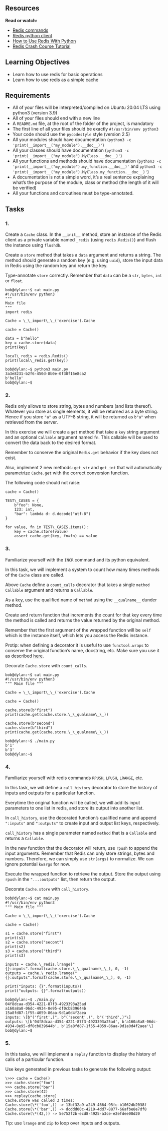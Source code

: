 ## Resources

****Read or watch:****

*   [Redis commands](/rltoken/VOYtf-O0J8IniAaofOwoNQ "Redis commands")
*   [Redis python client](/rltoken/yqIvla14uyQ2pBRk2i-tBQ "Redis python client")
*   [How to Use Redis With Python](/rltoken/NxpS4PTyCpDK29oLyCBwHQ "How to Use Redis With Python")
*   [Redis Crash Course Tutorial](/rltoken/vk2Wan5dEYyoGNwCIvoFaQ "Redis Crash Course Tutorial")

## Learning Objectives

*   Learn how to use redis for basic operations
*   Learn how to use redis as a simple cache

## Requirements

*   All of your files will be interpreted/compiled on Ubuntu 20.04 LTS using python3 (version 3.9)
*   All of your files should end with a new line
*   A `README.md` file, at the root of the folder of the project, is mandatory
*   The first line of all your files should be exactly `#!/usr/bin/env python3`
*   Your code should use the `pycodestyle` style (version 2.5)
*   All your modules should have documentation (`python3 -c 'print(__import__("my_module").__doc__)'`)
*   All your classes should have documentation (`python3 -c 'print(__import__("my_module").MyClass.__doc__)'`)
*   All your functions and methods should have documentation (`python3 -c 'print(__import__("my_module").my_function.__doc__)'` and `python3 -c 'print(__import__("my_module").MyClass.my_function.__doc__)'`)
*   A documentation is not a simple word, it’s a real sentence explaining what’s the purpose of the module, class or method (the length of it will be verified)
*   All your functions and coroutines must be type-annotated.

## Tasks

### 1.

Create a `Cache` class. In the `__init__` method, store an instance of the Redis client as a private variable named `_redis` (using `redis.Redis()`) and flush the instance using `flushdb`.

Create a `store` method that takes a `data` argument and returns a string. The method should generate a random key (e.g. using `uuid`), store the input data in Redis using the random key and return the key.

Type-annotate `store` correctly. Remember that `data` can be a `str`, `bytes`, `int` or `float`.
```
bob@dylan:~$ cat main.py
#!/usr/bin/env python3
"""
Main file
"""
import redis

Cache = \_\_import\_\_('exercise').Cache

cache = Cache()

data = b"hello"
key = cache.store(data)
print(key)

local\_redis = redis.Redis()
print(local\_redis.get(key))

bob@dylan:~$ python3 main.py 
3a3e8231-b2f6-450d-8b0e-0f38f16e8ca2
b'hello'
bob@dylan:~$
```
  

### 2.

Redis only allows to store string, bytes and numbers (and lists thereof). Whatever you store as single elements, it will be returned as a byte string. Hence if you store `"a"` as a UTF-8 string, it will be returned as `b"a"` when retrieved from the server.

In this exercise we will create a `get` method that take a `key` string argument and an optional `Callable` argument named `fn`. This callable will be used to convert the data back to the desired format.

Remember to conserve the original `Redis.get` behavior if the key does not exist.

Also, implement 2 new methods: `get_str` and `get_int` that will automatically parametrize `Cache.get` with the correct conversion function.

The following code should not raise:
```
cache = Cache()

TEST\_CASES = {
    b"foo": None,
    123: int,
    "bar": lambda d: d.decode("utf-8")
}

for value, fn in TEST\_CASES.items():
    key = cache.store(value)
    assert cache.get(key, fn=fn) == value
```
  

### 3.

Familiarize yourself with the `INCR` command and its python equivalent.

In this task, we will implement a system to count how many times methods of the `Cache` class are called.

Above `Cache` define a `count_calls` decorator that takes a single `method` `Callable` argument and returns a `Callable`.

As a key, use the qualified name of `method` using the `__qualname__` dunder method.

Create and return function that increments the count for that key every time the method is called and returns the value returned by the original method.

Remember that the first argument of the wrapped function will be `self` which is the instance itself, which lets you access the Redis instance.

Protip: when defining a decorator it is useful to use `functool.wraps` to conserve the original function’s name, docstring, etc. Make sure you use it as described [here](/rltoken/KzeKedfUQXfD6x6u2OmY-A "here").

Decorate `Cache.store` with `count_calls`.
```
bob@dylan:~$ cat main.py
#!/usr/bin/env python3
""" Main file """

Cache = \_\_import\_\_('exercise').Cache

cache = Cache()

cache.store(b"first")
print(cache.get(cache.store.\_\_qualname\_\_))

cache.store(b"second")
cache.store(b"third")
print(cache.get(cache.store.\_\_qualname\_\_))

bob@dylan:~$ ./main.py
b'1'
b'3'
bob@dylan:~$
```
  

### 4.

Familiarize yourself with redis commands `RPUSH`, `LPUSH`, `LRANGE`, etc.

In this task, we will define a `call_history` decorator to store the history of inputs and outputs for a particular function.

Everytime the original function will be called, we will add its input parameters to one list in redis, and store its output into another list.

In `call_history`, use the decorated function’s qualified name and append `":inputs"` and `":outputs"` to create input and output list keys, respectively.

`call_history` has a single parameter named `method` that is a `Callable` and returns a `Callable`.

In the new function that the decorator will return, use `rpush` to append the input arguments. Remember that Redis can only store strings, bytes and numbers. Therefore, we can simply use `str(args)` to normalize. We can ignore potential `kwargs` for now.

Execute the wrapped function to retrieve the output. Store the output using `rpush` in the `"...:outputs"` list, then return the output.

Decorate `Cache.store` with `call_history`.
```
bob@dylan:~$ cat main.py
#!/usr/bin/env python3
""" Main file """

Cache = \_\_import\_\_('exercise').Cache

cache = Cache()

s1 = cache.store("first")
print(s1)
s2 = cache.store("secont")
print(s2)
s3 = cache.store("third")
print(s3)

inputs = cache.\_redis.lrange("{}:inputs".format(cache.store.\_\_qualname\_\_), 0, -1)
outputs = cache.\_redis.lrange("{}:outputs".format(cache.store.\_\_qualname\_\_), 0, -1)

print("inputs: {}".format(inputs))
print("outputs: {}".format(outputs))

bob@dylan:~$ ./main.py
04f8dcaa-d354-4221-87f3-4923393a25ad
a160a8a8-06dc-4934-8e95-df0cb839644b
15a8fd87-1f55-4059-86aa-9d1a0d4f2aea
inputs: \[b"('first',)", b"('secont',)", b"('third',)"\]
outputs: \[b'04f8dcaa-d354-4221-87f3-4923393a25ad', b'a160a8a8-06dc-4934-8e95-df0cb839644b', b'15a8fd87-1f55-4059-86aa-9d1a0d4f2aea'\]
bob@dylan:~$
```
  

### 5.

In this tasks, we will implement a `replay` function to display the history of calls of a particular function.

Use keys generated in previous tasks to generate the following output:
```
\>>> cache = Cache()
>>> cache.store("foo")
>>> cache.store("bar")
>>> cache.store(42)
>>> replay(cache.store)
Cache.store was called 3 times:
Cache.store(\*('foo',)) -> 13bf32a9-a249-4664-95fc-b1062db2038f
Cache.store(\*('bar',)) -> dcddd00c-4219-4dd7-8877-66afbe8e7df8
Cache.store(\*(42,)) -> 5e752f2b-ecd8-4925-a3ce-e2efdee08d20
```
Tip: use `lrange` and `zip` to loop over inputs and outputs.